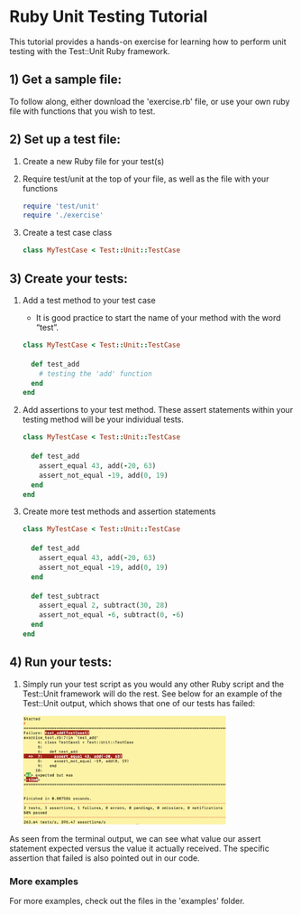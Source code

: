 # Ruby Unit Testing Tutorial #
This tutorial provides a hands-on exercise for learning how to perform unit testing with the Test::Unit Ruby framework.

## 1) Get a sample file: ##
To follow along, either download the 'exercise.rb' file, or use your own ruby file with functions that you wish to test.

## 2) Set up a test file: ##
1. Create a new Ruby file for your test(s)
2. Require test/unit at the top of your file, as well as the file with your functions

	```ruby
	require 'test/unit'
	require './exercise'
	```
3. Create a test case class

	```ruby
	class MyTestCase < Test::Unit::TestCase
	```
## 3) Create your tests: ##
1. Add a test method to your test case
	- It is good practice to start the name of your method with the word “test”.

	```ruby
	class MyTestCase < Test::Unit::TestCase

	  def test_add
	    # testing the 'add' function
	  end
	end
	```
2. Add assertions to your test method. These assert statements within your testing method will be your individual tests.

	```ruby
	class MyTestCase < Test::Unit::TestCase

	  def test_add
	    assert_equal 43, add(-20, 63)
	    assert_not_equal -19, add(0, 19)
	  end
	end
	```
3. Create more test methods and assertion statements

	```ruby
	class MyTestCase < Test::Unit::TestCase

	  def test_add
	    assert_equal 43, add(-20, 63)
	    assert_not_equal -19, add(0, 19)
	  end

	  def test_subtract
	    assert_equal 2, subtract(30, 28)
	    assert_not_equal -6, subtract(0, -6)
	  end
	end
	```

## 4) Run your tests: ##
1. Simply run your test script as you would any other Ruby script and the Test::Unit framework will do the rest.
See below for an example of the Test::Unit output, which shows that one of our tests has failed:

	<img src="images/tutorial_output.png" width="75%">
As seen from the terminal output, we can see what value our assert statement expected versus the value it actually received. The specific assertion that failed is also pointed out in our code.

### More examples ###
For more examples, check out the files in the 'examples' folder.
